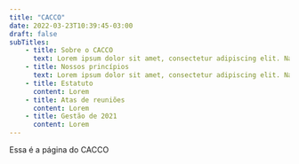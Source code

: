 ```yaml
---
title: "CACCO"
date: 2022-03-23T10:39:45-03:00
draft: false
subTitles: 
    - title: Sobre o CACCO
      text: Lorem ipsum dolor sit amet, consectetur adipiscing elit. Nam non fringilla dolor. Integer hendrerit iaculis dapibus. Nulla facilisi. Etiam tincidunt vitae tortor vehicula egestas. Quisque dapibus sem et lectus tempor, vitae dictum massa aliquam. Vivamus quis eleifend felis. Proin ac hendrerit leo. Morbi leo enim, ornare eget volutpat et, ornare sed libero. Nam eleifend ante ac lorem bibendum, congue tempus sapien ultrices. Proin blandit tellus quam, ut egestas arcu blandit quis. Sed ex nunc, rhoncus et placerat viverra, sodales a lorem. Proin condimentum lectus arcu, eu feugiat elit porttitor id. Class aptent taciti sociosqu ad litora torquent per conubia nostra, per inceptos himenaeos. Morbi in condimentum nisi.
    - title: Nossos princípios
      text: Lorem ipsum dolor sit amet, consectetur adipiscing elit. Nam non fringilla dolor. Integer hendrerit iaculis dapibus. Nulla facilisi. Etiam tincidunt vitae tortor vehicula egestas. Quisque dapibus sem et lectus tempor, vitae dictum massa aliquam. Vivamus quis eleifend felis. Proin ac hendrerit leo. Morbi leo enim, ornare eget volutpat et, ornare sed libero.    
    - title: Estatuto
      content: Lorem 
    - title: Atas de reuniões
      content: Lorem 
    - title: Gestão de 2021
      content: Lorem 
---
```


Essa é a página do CACCO